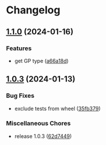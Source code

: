# Changelog

## [1.1.0](https://github.com/pilotak/python-mcp2221/compare/v1.0.3...v1.1.0) (2024-01-16)


### Features

* get GP type ([a66a18d](https://github.com/pilotak/python-mcp2221/commit/a66a18de07174cb28971ca55c04a0aadb0929e5a))

## [1.0.3](https://github.com/pilotak/python-mcp2221/compare/v1.0.1...v1.0.3) (2024-01-13)


### Bug Fixes

* exclude tests from wheel ([35fb379](https://github.com/pilotak/python-mcp2221/commit/35fb379119baff8b957ba6886d7deddb3177ea23))


### Miscellaneous Chores

* release 1.0.3 ([62d7449](https://github.com/pilotak/python-mcp2221/commit/62d7449e3f1f142a07e5fd390187a7f1c8f0bf76))
